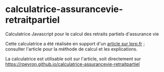 # calculatrice-assurancevie-retraitpartiel

Calculatrice Javascript pour le calcul des retraits partiels d'assurance vie


Cette calculatrice a été réalisée en support d'un [article sur lprp.fr](https://www.lprp.fr/2023/05/retraits-partiels-assurance-vie/) ; consulter l'article pour la méthode de calcul et les explications.

La calculatrice est utilisable soit sur l'article, soit directement sur https://rpeyron.github.io/calculatrice-assurancevie-retraitpartiel
